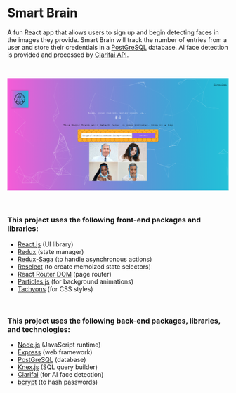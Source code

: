 # Smart Brain

A fun React app that allows users to sign up and begin detecting faces in the images they provide. Smart Brain will track the number of entries from a user and store their credentials in a [PostGreSQL](https://www.postgresql.org/) database. AI face detection is provided and processed by [Clarifai API](https://www.clarifai.com/models/ai-face-detection).

<br />

![Screenshot](./screenshot.png)

<br />

### This project uses the following front-end packages and libraries:

- [React.js](https://reactjs.org/) (UI library)
- [Redux](https://redux.js.org/) (state manager)
- [Redux-Saga](https://redux-saga.js.org/) (to handle asynchronous actions)
- [Reselect](https://github.com/reduxjs/reselect) (to create memoized state selectors)
- [React Router DOM](https://reactrouter.com/) (page router)
- [Particles.js](https://vincentgarreau.com/particles.js/) (for background animations)
- [Tachyons](https://tachyons.io/) (for CSS styles)

<br />

### This project uses the following back-end packages, libraries, and technologies:

- [Node.js](https://nodejs.org/en/) (JavaScript runtime)
- [Express](https://expressjs.com/) (web framework)
- [PostGreSQL](https://www.postgresql.org/) (database)
- [Knex.js](http://knexjs.org/) (SQL query builder)
- [Clarifai](https://www.clarifai.com/) (for AI face detection)
- [bcrypt](https://www.npmjs.com/package/bcrypt) (to hash passwords)
